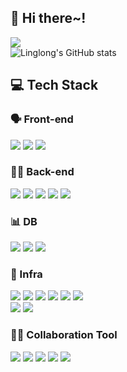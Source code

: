 <!--
**linglong67/linglong67** is a ✨ _special_ ✨ repository because its `README.md` (this file) appears on your GitHub profile.

Here are some ideas to get you started:

- 🔭 I’m currently working on ...
- 🌱 I’m currently learning ...
- 👯 I’m looking to collaborate on ...
- 🤔 I’m looking for help with ...
- 💬 Ask me about ...
- 📫 How to reach me: ...
- 😄 Pronouns: ...
- ⚡ Fun fact: ...
-->

## 👋 Hi there~! 
![](https://komarev.com/ghpvc/?username=linglong67) <br>
![Linglong's GitHub stats](https://github-readme-stats.vercel.app/api?username=linglong67&show_icons=true&theme=buefy)

## 💻 Tech Stack
### 🗣️ Front-end
<p>
  <img src="https://img.shields.io/badge/JavaScript-F7DF1E?style=for-the-badge&logo=javascript&logoColor=black">
  <img src="https://img.shields.io/badge/jQuery-0769AD?style=for-the-badge&logo=jquery&logoColor=white">
  <img src="https://img.shields.io/badge/HTML5-E34F26?style=for-the-badge&logo=html5&logoColor=white">
</p>

### 👂🏻 Back-end
<p>
  <img src="https://img.shields.io/badge/java-007396?style=for-the-badge&logo=java&logoColor=white">
  <img src="https://img.shields.io/badge/Spring-6DB33F?style=for-the-badge&logo=spring&logoColor=white">
  <img src="https://img.shields.io/badge/Spring_Boot-6DB33F?style=for-the-badge&logo=spring-boot&logoColor=white">
  <img src="https://img.shields.io/badge/JPA-007396?style=for-the-badge&logo=java&logoColor=white">
  <img src="https://img.shields.io/badge/MyBatis-4479A1?style=for-the-badge&logo=mybatis&logoColor=white">
</p>

### 📊 DB
<p>
  <img src="https://img.shields.io/badge/Oracle-F80000?style=for-the-badge&logo=oracle&logoColor=white">
  <img src="https://img.shields.io/badge/MySQL-4479A1?style=for-the-badge&logo=mysql&logoColor=white">
  <img src="https://img.shields.io/badge/PostgreSQL-336791?style=for-the-badge&logo=postgresql&logoColor=white">
</p>

### 🛫 Infra
<p>
  <img src="https://img.shields.io/badge/Docker-2496ED?style=for-the-badge&logo=docker&logoColor=white">
  <img src="https://img.shields.io/badge/AWS_EC2-FF9900?style=for-the-badge&logo=amazon-ec2&logoColor=white">
  <img src="https://img.shields.io/badge/AWS_RDS-527FFF?style=for-the-badge&logo=amazon-rds&logoColor=white">
  <img src="https://img.shields.io/badge/AWS_S3-569A31?style=for-the-badge&logo=amazon-s3&logoColor=white">
  <img src="https://img.shields.io/badge/AWS_ECR-FF9900?style=for-the-badge&logo=amazon-aws&logoColor=white">
  <img src="https://img.shields.io/badge/Vultr-007BFC?style=for-the-badge&logo=vultr&logoColor=white"> 
  <br>
  <img src="https://img.shields.io/badge/Docker_Compose-2496ED?style=for-the-badge&logo=docker&logoColor=white">
  <img src="https://img.shields.io/badge/GitHub_Actions-2088FF?style=for-the-badge&logo=github-actions&logoColor=white">
</p>

### 🙌🏻 Collaboration Tool
<p>
  <img src="https://img.shields.io/badge/Git-F05032?style=for-the-badge&logo=git&logoColor=white">
  <img src="https://img.shields.io/badge/GitHub-181717?style=for-the-badge&logo=github&logoColor=white">
  <img src="https://img.shields.io/badge/Slack-4A154B?style=for-the-badge&logo=slack&logoColor=white">
  <img src="https://img.shields.io/badge/Notion-000000?style=for-the-badge&logo=notion&logoColor=white">
  <img src="https://img.shields.io/badge/Google_Docs-4285F4?style=for-the-badge&logo=google-docs&logoColor=white">
</p>
